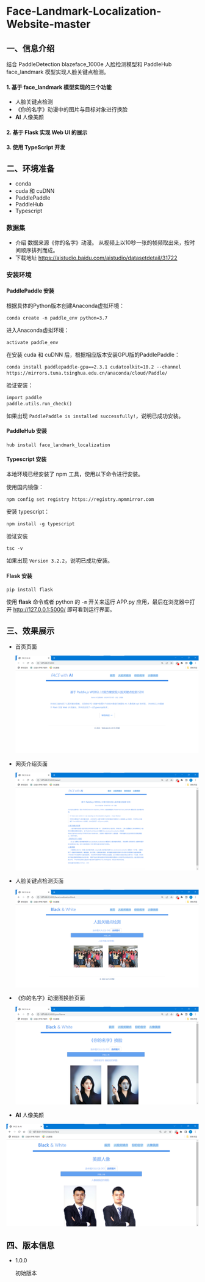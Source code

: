 # Face-Landmark-Localization-Website-master

## 一、信息介绍

结合 PaddleDetection blazeface_1000e 人脸检测模型和 PaddleHub face_landmark 模型实现人脸关键点检测。

#### 1. 基于 face_landmark 模型实现的三个功能

* 人脸关键点检测
* 《你的名字》动漫中的图片与目标对象进行换脸
* **AI** 人像美颜

#### 2. 基于 Flask 实现 Web UI 的展示

#### 3. **使用** **TypeScript** **开发**

## 二、环境准备

* conda
* cuda 和 cuDNN
* PaddlePaddle
* PaddleHub
* Typescript

### 数据集

* 介绍
  数据来源《你的名字》动漫。
  从视频上以10秒一张的帧频取出来，按时间顺序排列而成。
* 下载地址
  https://aistudio.baidu.com/aistudio/datasetdetail/31722
  
### 安装环境

#### PaddlePaddle 安装

根据具体的Python版本创建Anaconda虚拟环境：

```
conda create -n paddle_env python=3.7
```

进入Anaconda虚拟环境：

```
activate paddle_env
```

在安装 cuda 和 cuDNN 后，根据相应版本安装GPU版的PaddlePaddle：

```
conda install paddlepaddle-gpu==2.3.1 cudatoolkit=10.2 --channel https://mirrors.tuna.tsinghua.edu.cn/anaconda/cloud/Paddle/
```

验证安装：

```
import paddle
paddle.utils.run_check()
```

如果出现  `PaddlePaddle is installed successfully!`，说明已成功安装。

#### PaddleHub 安装

```
hub install face_landmark_localization
```

#### Typescript 安装

本地环境已经安装了 npm 工具，使用以下命令进行安装。

使用国内镜像：

```
npm config set registry https://registry.npmmirror.com
```

安装 typescript：

```
npm install -g typescript
```

验证安装

```
tsc -v
```

如果出现  `Version 3.2.2`，说明已成功安装。

#### Flask 安装

```
pip install flask
```

使用 **flask** 命令或者 python 的 `-m` 开关来运行 APP.py 应用，最后在浏览器中打开 http://127.0.0.1:5000/ 即可看到运行界面。

## 三、效果展示

* 首页页面

  ![image-20220720120916796](https://github.com/Lhiii/Face-Landmark-Localization-Website-master/blob/main/sources/image-20220720120916796.png)

* 网页介绍页面

  ![image-20220720121013948](https://github.com/Lhiii/Face-Landmark-Localization-Website-master/blob/main/sources/image-20220720121013948.png)

* 人脸关键点检测页面

  ![image-20220720121033601](https://github.com/Lhiii/Face-Landmark-Localization-Website-master/blob/main/sources/image-20220720121033601.png)

* 《你的名字》动漫图换脸页面

  ![image-20220720121113878](https://github.com/Lhiii/Face-Landmark-Localization-Website-master/blob/main/sources/image-20220720121113878.png)

* **AI** 人像美颜

![image-20220720121139333](https://github.com/Lhiii/Face-Landmark-Localization-Website-master/blob/main/sources/image-20220720121139333.png)

## 四、版本信息

* 1.0.0

  初始版本
